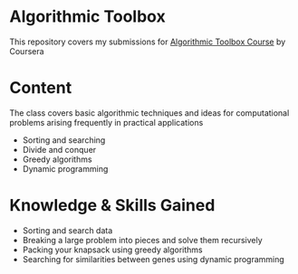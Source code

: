# Algorithmic Toolbox
This repository covers my submissions for [Algorithmic Toolbox Course](https://www.coursera.org/learn/algorithmic-toolbox/) by Coursera 

# Content
The class covers basic algorithmic techniques and ideas for computational problems arising frequently in practical applications
* Sorting and searching
* Divide and conquer
* Greedy algorithms
* Dynamic programming

# Knowledge & Skills Gained
* Sorting and search data
* Breaking a large problem into pieces and solve them recursively
* Packing your knapsack using greedy algorithms
* Searching for similarities between genes using dynamic programming
